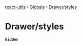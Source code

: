 [react-utils](../README.md) › [Globals](../globals.md) › [Drawer/styles](drawer_styles.md)

# Drawer/styles

**`hidden`**
